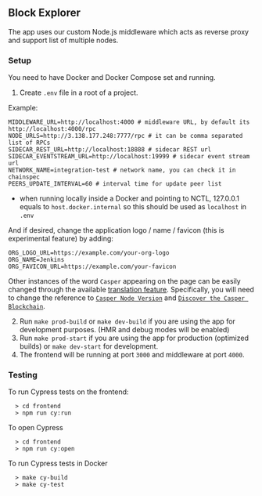 ## Block Explorer

The app uses our custom Node.js middleware which acts as reverse proxy and support list of multiple nodes.

### Setup

You need to have Docker and Docker Compose set and running.

1. Create `.env` file in a root of a project.

Example:
```
MIDDLEWARE_URL=http://localhost:4000 # middleware URL, by default its http://localhost:4000/rpc
NODE_URLS=http://3.138.177.248:7777/rpc # it can be comma separated list of RPCs
SIDECAR_REST_URL=http://localhost:18888 # sidecar REST url
SIDECAR_EVENTSTREAM_URL=http://localhost:19999 # sidecar event stream url
NETWORK_NAME=integration-test # network name, you can check it in chainspec
PEERS_UPDATE_INTERVAL=60 # interval time for update peer list
```

* when running locally inside a Docker and pointing to NCTL, 127.0.0.1 equals to `host.docker.internal` so this should be used as `localhost` in `.env`

And if desired, change the application logo / name / favicon (this is experimental feature) by adding:

```
ORG_LOGO_URL=https://example.com/your-org-logo
ORG_NAME=Jenkins
ORG_FAVICON_URL=https://example.com/your-favicon
```

Other instances of the word `Casper` appearing on the page can be easily changed through the available [translation feature](https://github.com/casper-network/casper-blockexplorer/blob/dev/frontend/public/locales/en/translation.json). Specifically, you will need to change the reference to [`Casper Node Version`](https://github.com/casper-network/casper-blockexplorer/blob/dev/frontend/public/locales/en/translation.json#L17) and [`Discover the Casper Blockchain`](https://github.com/casper-network/casper-blockexplorer/blob/dev/frontend/public/locales/en/translation.json#L29).

2. Run `make prod-build` or `make dev-build` if you are using the app for development purposes. (HMR and debug modes will be enabled)
3. Run `make prod-start` if you are using the app for production (optimized builds) or `make dev-start` for development. 
4. The frontend will be running at port `3000` and middleware at port `4000`.

### Testing
To run Cypress tests on the frontend:
```
  > cd frontend
  > npm run cy:run
```

To open Cypress
```
  > cd frontend
  > npm run cy:open
```

To run Cypress tests in Docker
```
  > make cy-build
  > make cy-test
```
